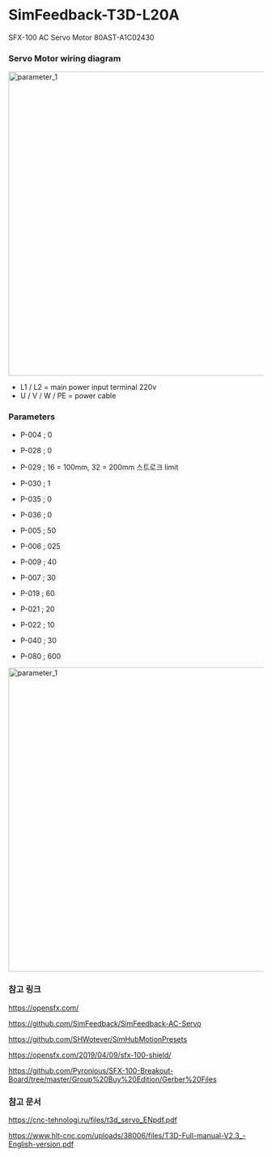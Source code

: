# SimFeedback-T3D-L20A
SFX-100 AC Servo Motor 80AST-A1C02430




### Servo Motor wiring diagram

<img src="https://github.com/degul/SimFeedback-T3D-L20A/raw/main/images/servo_1.png" alt="parameter_1" width="600">

+ L1 / L2 = main power input terminal 220v
+ U / V / W / PE = power cable



### Parameters

* P-004 ; 0
* P-028 ; 0
* P-029 ; 16 = 100mm, 32 = 200mm 스트로크 limit
* P-030 ; 1
* P-035 ; 0
* P-036 ; 0

* P-005 ; 50
* P-006 ; 025
* P-009 ; 40
* P-007 ; 30
* P-019 ; 60
* P-021 ; 20
* P-022 ; 10
* P-040 ; 30
* P-080 ; 600

<img src="https://github.com/degul/SimFeedback-T3D-L20A/raw/main/images/parameter_1.png" alt="parameter_1" width="600">



### 참고 링크

https://opensfx.com/

https://github.com/SimFeedback/SimFeedback-AC-Servo

https://github.com/SHWotever/SimHubMotionPresets

https://opensfx.com/2019/04/09/sfx-100-shield/

https://github.com/Pyronious/SFX-100-Breakout-Board/tree/master/Group%20Buy%20Edition/Gerber%20Files




### 참고 문서

https://cnc-tehnologi.ru/files/t3d_servo_ENpdf.pdf

https://www.hlt-cnc.com/uploads/38006/files/T3D-Full-manual-V2.3_-English-version.pdf



